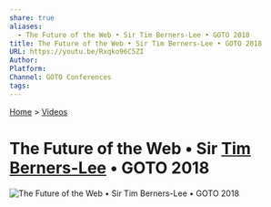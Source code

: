 ```yaml
---
share: true
aliases:
  - The Future of the Web • Sir Tim Berners-Lee • GOTO 2018
title: The Future of the Web • Sir Tim Berners-Lee • GOTO 2018
URL: https://youtu.be/Rxqko96C5ZI
Author: 
Platform: 
Channel: GOTO Conferences
tags: 
---
```

[Home](../index.md) > [Videos](./index.md)  
# The Future of the Web • Sir [Tim Berners-Lee](../people/tim-berners-lee.md) • GOTO 2018  
![The Future of the Web • Sir Tim Berners-Lee • GOTO 2018](https://youtu.be/Rxqko96C5ZI)  
